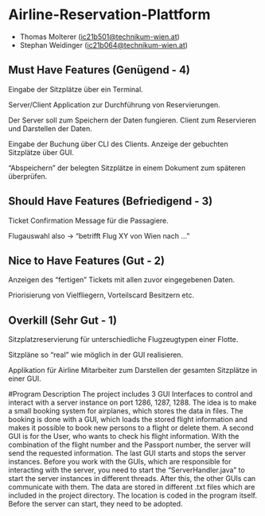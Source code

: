 # Airline-Reservation-Plattform

- Thomas Molterer (ic21b501@technikum-wien.at)
- Stephan Weidinger (ic21b064@technikum-wien.at)

## Must Have Features (Genügend - 4)

Eingabe der Sitzplätze über ein Terminal. 

Server/Client Application zur Durchführung von Reservierungen.

Der Server soll zum Speichern der Daten fungieren. Client zum Reservieren und Darstellen der Daten.

Eingabe der Buchung über CLI des Clients. Anzeige der gebuchten Sitzplätze über GUI.

“Abspeichern” der belegten Sitzplätze in einem Dokument zum späteren überprüfen.			

## Should Have Features (Befriedigend - 3)

Ticket Confirmation Message für die Passagiere.

Flugauswahl also -> “betrifft Flug XY von Wien nach …”

					
## Nice to Have Features (Gut - 2)

Anzeigen des “fertigen” Tickets mit allen zuvor eingegebenen Daten.

Priorisierung von Vielfliegern, Vorteilscard Besitzern etc.
						
## Overkill (Sehr Gut - 1)

Sitzplatzreservierung für unterschiedliche Flugzeugtypen einer Flotte.

Sitzpläne so “real” wie möglich in der GUI realisieren.

Applikation für Airline Mitarbeiter zum Darstellen der gesamten Sitzplätze in einer GUI.

#Program Description
The project includes 3 GUI Interfaces to control and interact with a server instance on port 1286, 1287, 1288.
The idea is to make a small booking system for airplanes, which stores the data in files. The booking is done with a GUI, which loads the stored flight information and makes it possible to book new persons to a flight or delete them.
A second GUI is for the User, who wants to check his flight information. With the combination of the flight number and the Passport number, the server will send the requested information.
The last GUI starts and stops the server instances.
Before you work with the GUIs, which are responsible for interacting with the server, you need to start the “ServerHandler.java” to start the server instances in different threads. After this, the other GUIs can communicate with them.
The data are stored in different .txt files which are included in the project directory.
The location is coded in the program itself. Before the server can start, they need to be adopted.

